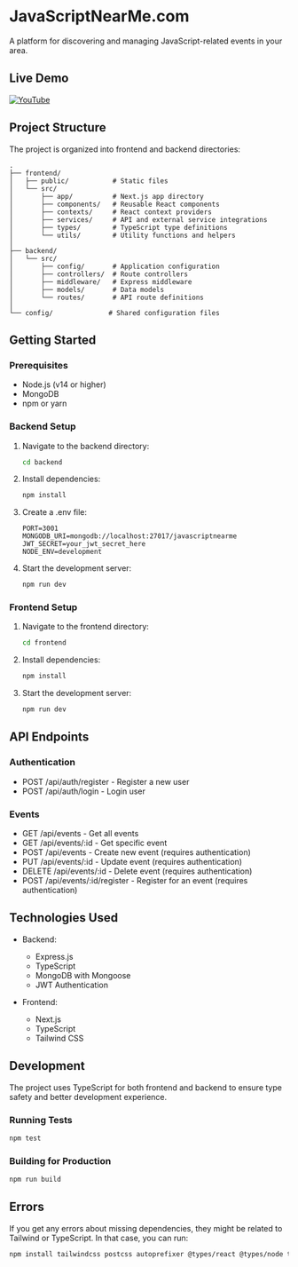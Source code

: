 # JavaScriptNearMe.com

A platform for discovering and managing JavaScript-related events in your area.

## Live Demo

[![YouTube](https://i.ytimg.com/an_webp/En_8r0JNhbY/mqdefault_6s.webp?du=3000&sqp=CJzepL8G&rs=AOn4CLDSjwkUazEZL_8sYfQaxWj-BhVmyg)](https://www.youtube.com/watch?v=En_8r0JNhbY)

## Project Structure

The project is organized into frontend and backend directories:

```
.
├── frontend/
│   ├── public/           # Static files
│   └── src/
│       ├── app/          # Next.js app directory
│       ├── components/   # Reusable React components
│       ├── contexts/     # React context providers
│       ├── services/     # API and external service integrations
│       ├── types/        # TypeScript type definitions
│       └── utils/        # Utility functions and helpers
│
├── backend/
│   └── src/
│       ├── config/       # Application configuration
│       ├── controllers/  # Route controllers
│       ├── middleware/   # Express middleware
│       ├── models/       # Data models
│       └── routes/       # API route definitions
│
└── config/              # Shared configuration files
```

## Getting Started

### Prerequisites

- Node.js (v14 or higher)
- MongoDB
- npm or yarn

### Backend Setup

1. Navigate to the backend directory:
   ```bash
   cd backend
   ```

2. Install dependencies:
   ```bash
   npm install
   ```

3. Create a .env file:
   ```
   PORT=3001
   MONGODB_URI=mongodb://localhost:27017/javascriptnearme
   JWT_SECRET=your_jwt_secret_here
   NODE_ENV=development
   ```

4. Start the development server:
   ```bash
   npm run dev
   ```

### Frontend Setup

1. Navigate to the frontend directory:
   ```bash
   cd frontend
   ```

2. Install dependencies:
   ```bash
   npm install
   ```

3. Start the development server:
   ```bash
   npm run dev
   ```

## API Endpoints

### Authentication
- POST /api/auth/register - Register a new user
- POST /api/auth/login - Login user

### Events
- GET /api/events - Get all events
- GET /api/events/:id - Get specific event
- POST /api/events - Create new event (requires authentication)
- PUT /api/events/:id - Update event (requires authentication)
- DELETE /api/events/:id - Delete event (requires authentication)
- POST /api/events/:id/register - Register for an event (requires authentication)

## Technologies Used

- Backend:
  - Express.js
  - TypeScript
  - MongoDB with Mongoose
  - JWT Authentication

- Frontend:
  - Next.js
  - TypeScript
  - Tailwind CSS

## Development

The project uses TypeScript for both frontend and backend to ensure type safety and better development experience.

### Running Tests
```bash
npm test
```

### Building for Production
```bash
npm run build
```

## Errors

If you get any errors about missing dependencies, they might be related to Tailwind or TypeScript. In that case, you can run:

```bash
npm install tailwindcss postcss autoprefixer @types/react @types/node typescript
```